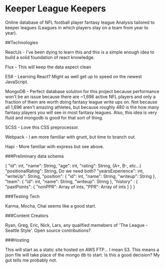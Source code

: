 # Keeper League Keepers

Online database of NFL football player fantasy league Analysis tailored to keeper leagues (Leagues in which players stay on a team from year to year).

##Technologies

ReactJs - I've been dying to learn this and this is a simple enough idea to build a solid foundation of react knowledge.

Flux - This will keep the data aspect clean

ES6 - Learning React? Might as well get up to speed on the newest JavaScript.

MongoDB - Perfect database solution for this project because performance won't be an issue because there are ~1,696 active NFL players and only a fraction of them are worth doing fantasy league write ups on. Not because all 1,696 aren't amazing athletes, but because roughly 480 is the how many fantasy players you will see in most fantasy leagues. Also, this idea is very fluid and mongodb is good for that sort of thing.

SCSS - Love this CSS preprocessor. 

Webpack - I am more familiar with grunt, but time to branch out.

Hapi - More familiar with express but see above.

###Preliminary data schema

{
	"id": int,
	"name": String,
	"age": int,
	"rating": String, (A+, B-, etc...)
	"positionalRating": String,        Do we need both?
	"yearsExperience": int,
	"writeUp": String,
	"position": { 
		"id": int,
		"name": String,
		"writeup": String
	},
	"team": {
		"id": int,
		"name": String,
		"writeup": String
	},
	"history" : {
		"pastPoints": {
			"nonPPR": Array of ints,
			"PPR": Array of ints
		}
	}
}

###Testing Tech

Karma, Mocha, Chai seems like a good start.

###Content Creators

Ryan, Greg, Eric, Nick, Lars, any qualified memebers of 'The League - Seattle Style'. Open source contributions?

###Hosting

This will start as a static site hosted on AWS FTP... I mean S3. This means a json file will take place of the mongo db to start. Is this a good decision? My gut tells me probably not.